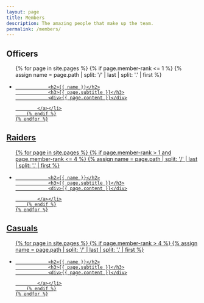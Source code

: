 ```yaml
---
layout: page
title: Members
description: The amazing people that make up the team.
permalink: /members/
---
```


## Officers

<ul class="members-list">
    {% for page in site.pages %}
        {% if page.member-rank <= 1 %}
            {% assign name = page.path | split: '/' | last | split: '.' | first %}
            <li style="background-image:url('http://us.battle.net/static-render/us/{{ page.member-armory }}-profilemain.jpg')"><a class="post-link" href="/{{ name }}-sim.html">

                <h2>{{ name }}</h2>
                <h3>{{ page.subtitle }}</h3>
                <div>{{ page.content }}</div>

            </a></li>
        {% endif %}
    {% endfor %}
</ul>

## Raiders

<ul class="members-list">
    {% for page in site.pages %}
        {% if page.member-rank > 1 and page.member-rank <= 4 %}
            {% assign name = page.path | split: '/' | last | split: '.' | first %}
            <li style="background-image:url('http://us.battle.net/static-render/us/{{ page.member-armory }}-profilemain.jpg')"><a class="post-link" href="/{{ name }}-sim.html">

                <h2>{{ name }}</h2>
                <h3>{{ page.subtitle }}</h3>
                <div>{{ page.content }}</div>

            </a></li>
        {% endif %}
    {% endfor %}
</ul>

## Casuals

<ul class="members-list">
    {% for page in site.pages %}
        {% if page.member-rank > 4 %}
            {% assign name = page.path | split: '/' | last | split: '.' | first %}
            <li style="background-image:url('http://us.battle.net/static-render/us/{{ page.member-armory }}-profilemain.jpg')"><a class="post-link" href="/{{ name }}-sim.html">

                <h2>{{ name }}</h2>
                <h3>{{ page.subtitle }}</h3>
                <div>{{ page.content }}</div>

            </a></li>
        {% endif %}
    {% endfor %}
</ul>
